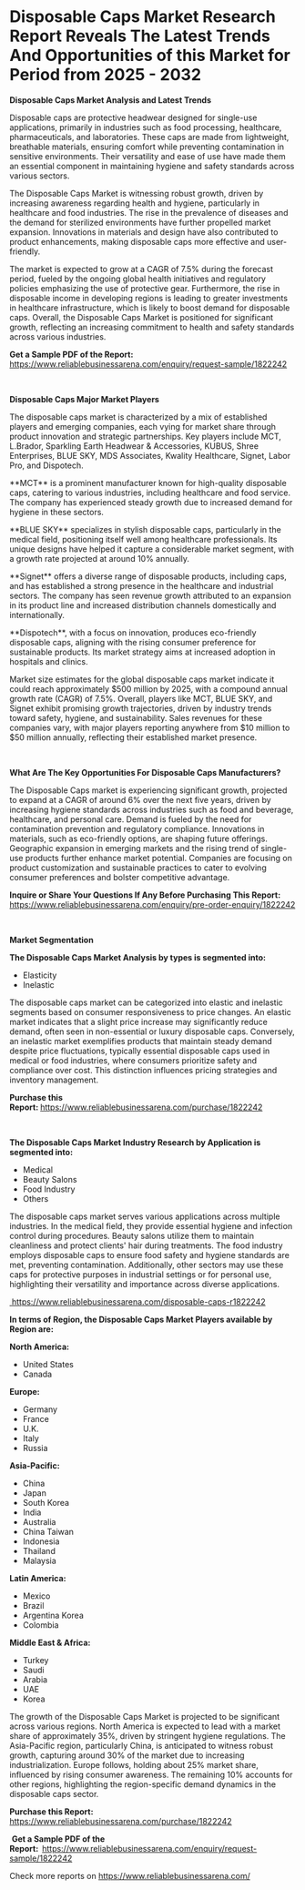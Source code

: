 <p><h1>Disposable Caps Market Research Report Reveals The Latest Trends And Opportunities of this Market for Period from 2025 - 2032</h1></p><p><strong>Disposable Caps Market Analysis and Latest Trends</strong></p>
<p><p>Disposable caps are protective headwear designed for single-use applications, primarily in industries such as food processing, healthcare, pharmaceuticals, and laboratories. These caps are made from lightweight, breathable materials, ensuring comfort while preventing contamination in sensitive environments. Their versatility and ease of use have made them an essential component in maintaining hygiene and safety standards across various sectors.</p><p>The Disposable Caps Market is witnessing robust growth, driven by increasing awareness regarding health and hygiene, particularly in healthcare and food industries. The rise in the prevalence of diseases and the demand for sterilized environments have further propelled market expansion. Innovations in materials and design have also contributed to product enhancements, making disposable caps more effective and user-friendly.</p><p>The market is expected to grow at a CAGR of 7.5% during the forecast period, fueled by the ongoing global health initiatives and regulatory policies emphasizing the use of protective gear. Furthermore, the rise in disposable income in developing regions is leading to greater investments in healthcare infrastructure, which is likely to boost demand for disposable caps. Overall, the Disposable Caps Market is positioned for significant growth, reflecting an increasing commitment to health and safety standards across various industries.</p></p>
<p><strong>Get a Sample PDF of the Report:&nbsp;</strong> <a href="https://www.reliablebusinessarena.com/enquiry/request-sample/1822242?utm_campaign=2259&utm_medium=2&utm_source=Github&utm_content=ia&utm_term=07022025&utm_id=disposable-caps">https://www.reliablebusinessarena.com/enquiry/request-sample/1822242</a></p>
<p>&nbsp;</p>
<p><strong>Disposable Caps Major Market Players</strong></p>
<p><p>The disposable caps market is characterized by a mix of established players and emerging companies, each vying for market share through product innovation and strategic partnerships. Key players include MCT, L.Brador, Sparkling Earth Headwear & Accessories, KUBUS, Shree Enterprises, BLUE SKY, MDS Associates, Kwality Healthcare, Signet, Labor Pro, and Dispotech.</p><p>**MCT** is a prominent manufacturer known for high-quality disposable caps, catering to various industries, including healthcare and food service. The company has experienced steady growth due to increased demand for hygiene in these sectors. </p><p>**BLUE SKY** specializes in stylish disposable caps, particularly in the medical field, positioning itself well among healthcare professionals. Its unique designs have helped it capture a considerable market segment, with a growth rate projected at around 10% annually.</p><p>**Signet** offers a diverse range of disposable products, including caps, and has established a strong presence in the healthcare and industrial sectors. The company has seen revenue growth attributed to an expansion in its product line and increased distribution channels domestically and internationally.</p><p>**Dispotech**, with a focus on innovation, produces eco-friendly disposable caps, aligning with the rising consumer preference for sustainable products. Its market strategy aims at increased adoption in hospitals and clinics.</p><p>Market size estimates for the global disposable caps market indicate it could reach approximately $500 million by 2025, with a compound annual growth rate (CAGR) of 7.5%. Overall, players like MCT, BLUE SKY, and Signet exhibit promising growth trajectories, driven by industry trends toward safety, hygiene, and sustainability. Sales revenues for these companies vary, with major players reporting anywhere from $10 million to $50 million annually, reflecting their established market presence.</p></p>
<p>&nbsp;</p>
<p><strong>What Are The Key Opportunities For Disposable Caps Manufacturers?</strong></p>
<p><p>The Disposable Caps market is experiencing significant growth, projected to expand at a CAGR of around 6% over the next five years, driven by increasing hygiene standards across industries such as food and beverage, healthcare, and personal care. Demand is fueled by the need for contamination prevention and regulatory compliance. Innovations in materials, such as eco-friendly options, are shaping future offerings. Geographic expansion in emerging markets and the rising trend of single-use products further enhance market potential. Companies are focusing on product customization and sustainable practices to cater to evolving consumer preferences and bolster competitive advantage.</p></p>
<p><strong>Inquire or Share Your Questions If Any Before Purchasing This Report:</strong> <a href="https://www.reliablebusinessarena.com/enquiry/pre-order-enquiry/1822242?utm_campaign=2259&utm_medium=2&utm_source=Github&utm_content=ia&utm_term=07022025&utm_id=disposable-caps">https://www.reliablebusinessarena.com/enquiry/pre-order-enquiry/1822242</a></p>
<p>&nbsp;</p>
<p><strong>Market Segmentation</strong></p>
<p><strong>The Disposable Caps Market Analysis by types is segmented into:</strong></p>
<p><ul><li>Elasticity</li><li>Inelastic</li></ul></p>
<p><p>The disposable caps market can be categorized into elastic and inelastic segments based on consumer responsiveness to price changes. An elastic market indicates that a slight price increase may significantly reduce demand, often seen in non-essential or luxury disposable caps. Conversely, an inelastic market exemplifies products that maintain steady demand despite price fluctuations, typically essential disposable caps used in medical or food industries, where consumers prioritize safety and compliance over cost. This distinction influences pricing strategies and inventory management.</p></p>
<p><strong>Purchase this Report:&nbsp;</strong><a href="https://www.reliablebusinessarena.com/purchase/1822242?utm_campaign=2259&utm_medium=2&utm_source=Github&utm_content=ia&utm_term=07022025&utm_id=disposable-caps">https://www.reliablebusinessarena.com/purchase/1822242</a></p>
<p>&nbsp;</p>
<p><strong>The Disposable Caps Market Industry Research by Application is segmented into:</strong></p>
<p><ul><li>Medical</li><li>Beauty Salons</li><li>Food Industry</li><li>Others</li></ul></p>
<p><p>The disposable caps market serves various applications across multiple industries. In the medical field, they provide essential hygiene and infection control during procedures. Beauty salons utilize them to maintain cleanliness and protect clients' hair during treatments. The food industry employs disposable caps to ensure food safety and hygiene standards are met, preventing contamination. Additionally, other sectors may use these caps for protective purposes in industrial settings or for personal use, highlighting their versatility and importance across diverse applications.</p></p>
<p><a href="https://www.reliablebusinessarena.com/disposable-caps-r1822242?utm_campaign=2259&utm_medium=2&utm_source=Github&utm_content=ia&utm_term=07022025&utm_id=disposable-caps">&nbsp;https://www.reliablebusinessarena.com/disposable-caps-r1822242</a></p>
<p><strong>In terms of Region, the Disposable Caps Market Players available by Region are:</strong></p>
<p>
    <p> <strong> North America: </strong>
        <ul>
            <li>United States</li>
            <li>Canada</li>
        </ul>
        </p> 
    <p> <strong> Europe: </strong>
        <ul>
            <li>Germany</li>
            <li>France</li>
            <li>U.K.</li>
            <li>Italy</li>
            <li>Russia</li>
        </ul>
        </p> 
    <p> <strong> Asia-Pacific: </strong>
        <ul>
            <li>China</li>
            <li>Japan</li>
            <li>South Korea</li>
            <li>India</li>
            <li>Australia</li>
            <li>China Taiwan</li>
            <li>Indonesia</li>
            <li>Thailand</li>
            <li>Malaysia</li>
        </ul>
        </p> 
    <p> <strong> Latin America: </strong>
        <ul>
            <li>Mexico</li>
            <li>Brazil</li>
            <li>Argentina Korea</li>
            <li>Colombia</li>
        </ul>
        </p> 
    <p> <strong> Middle East & Africa: </strong>
        <ul>
            <li>Turkey</li>
            <li>Saudi</li>
            <li>Arabia</li>
            <li>UAE</li>
            <li>Korea</li>
        </ul>
    </p>
    </p>
<p><p>The growth of the Disposable Caps Market is projected to be significant across various regions. North America is expected to lead with a market share of approximately 35%, driven by stringent hygiene regulations. The Asia-Pacific region, particularly China, is anticipated to witness robust growth, capturing around 30% of the market due to increasing industrialization. Europe follows, holding about 25% market share, influenced by rising consumer awareness. The remaining 10% accounts for other regions, highlighting the region-specific demand dynamics in the disposable caps sector.</p></p>
<p><strong>Purchase this Report: </strong><a href="https://www.reliablebusinessarena.com/purchase/1822242?utm_campaign=2259&utm_medium=2&utm_source=Github&utm_content=ia&utm_term=07022025&utm_id=disposable-caps">https://www.reliablebusinessarena.com/purchase/1822242</a></p>
<p>&nbsp;<strong>Get a Sample PDF of the Report:&nbsp;&nbsp;</strong><a href="https://www.reliablebusinessarena.com/enquiry/request-sample/1822242?utm_campaign=2259&utm_medium=2&utm_source=Github&utm_content=ia&utm_term=07022025&utm_id=disposable-caps">https://www.reliablebusinessarena.com/enquiry/request-sample/1822242</a></p>
<p><strong></strong></p>
<p>Check more reports on <a href="https://www.reliablebusinessarena.com/?utm_campaign=2259&utm_medium=2&utm_source=Github&utm_content=ia&utm_term=07022025&utm_id=disposable-caps">https://www.reliablebusinessarena.com/</a></p>